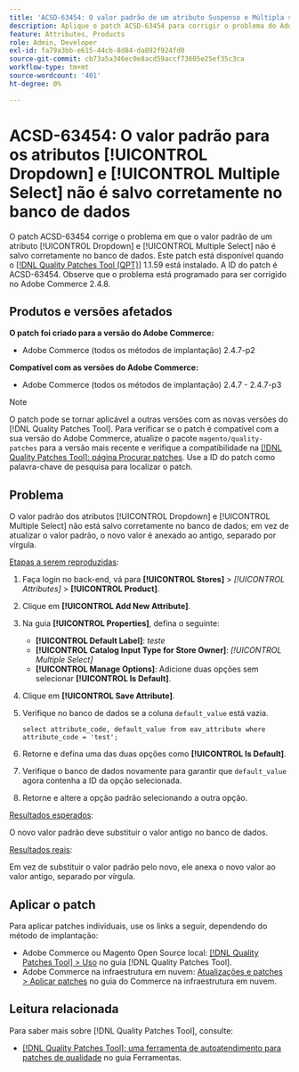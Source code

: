 ```yaml
---
title: 'ACSD-63454: O valor padrão de um atributo Suspenso e Múltipla seleção não é salvo corretamente no banco de dados'
description: Aplique o patch ACSD-63454 para corrigir o problema do Adobe Commerce em que o valor padrão de um atributo Suspenso e de Seleção Múltipla não é salvo corretamente no banco de dados.
feature: Attributes, Products
role: Admin, Developer
exl-id: fa79a3bb-e615-44cb-8d84-da892f924fd0
source-git-commit: cb73a5a346ec0e8acd59accf73605e25ef35c3ca
workflow-type: tm+mt
source-wordcount: '401'
ht-degree: 0%

---
```


# ACSD-63454: O valor padrão para os atributos [!UICONTROL Dropdown] e [!UICONTROL Multiple Select] não é salvo corretamente no banco de dados

O patch ACSD-63454 corrige o problema em que o valor padrão de um atributo [!UICONTROL Dropdown] e [!UICONTROL Multiple Select] não é salvo corretamente no banco de dados. Este patch está disponível quando o [[!DNL Quality Patches Tool (QPT)]](/help/tools/quality-patches-tool/quality-patches-tool-to-self-serve-quality-patches.md) 1.1.59 está instalado. A ID do patch é ACSD-63454. Observe que o problema está programado para ser corrigido no Adobe Commerce 2.4.8.

## Produtos e versões afetados

**O patch foi criado para a versão do Adobe Commerce:**

* Adobe Commerce (todos os métodos de implantação) 2.4.7-p2

**Compatível com as versões do Adobe Commerce:**

* Adobe Commerce (todos os métodos de implantação) 2.4.7 - 2.4.7-p3

>[!NOTE]
>
>O patch pode se tornar aplicável a outras versões com as novas versões do [!DNL Quality Patches Tool]. Para verificar se o patch é compatível com a sua versão do Adobe Commerce, atualize o pacote `magento/quality-patches` para a versão mais recente e verifique a compatibilidade na [[!DNL Quality Patches Tool]: página Procurar patches](https://experienceleague.adobe.com/tools/commerce-quality-patches/index.html?lang=pt-BR). Use a ID do patch como palavra-chave de pesquisa para localizar o patch.

## Problema

O valor padrão dos atributos [!UICONTROL Dropdown] e [!UICONTROL Multiple Select] não está salvo corretamente no banco de dados; em vez de atualizar o valor padrão, o novo valor é anexado ao antigo, separado por vírgula.

<u>Etapas a serem reproduzidas</u>:

1. Faça login no back-end, vá para **[!UICONTROL Stores]** > *[!UICONTROL Attributes]* > **[!UICONTROL Product]**.
1. Clique em **[!UICONTROL Add New Attribute]**.
1. Na guia **[!UICONTROL Properties]**, defina o seguinte:
   * **[!UICONTROL Default Label]**: *teste*
   * **[!UICONTROL Catalog Input Type for Store Owner]**: *[!UICONTROL Multiple Select]*
   * **[!UICONTROL Manage Options]**: Adicione duas opções sem selecionar **[!UICONTROL Is Default]**.
1. Clique em **[!UICONTROL Save Attribute]**.
1. Verifique no banco de dados se a coluna `default_value` está vazia.

   `select attribute_code, default_value from eav_attribute where attribute_code = 'test';`

1. Retorne e defina uma das duas opções como **[!UICONTROL Is Default]**.
1. Verifique o banco de dados novamente para garantir que `default_value` agora contenha a ID da opção selecionada.
1. Retorne e altere a opção padrão selecionando a outra opção.

<u>Resultados esperados</u>:

O novo valor padrão deve substituir o valor antigo no banco de dados.

<u>Resultados reais</u>:

Em vez de substituir o valor padrão pelo novo, ele anexa o novo valor ao valor antigo, separado por vírgula.

## Aplicar o patch

Para aplicar patches individuais, use os links a seguir, dependendo do método de implantação:

* Adobe Commerce ou Magento Open Source local: [[!DNL Quality Patches Tool] > Uso](/help/tools/quality-patches-tool/usage.md) no guia [!DNL Quality Patches Tool].
* Adobe Commerce na infraestrutura em nuvem: [Atualizações e patches > Aplicar patches](https://experienceleague.adobe.com/docs/commerce-cloud-service/user-guide/develop/upgrade/apply-patches.html?lang=pt-BR) no guia do Commerce na infraestrutura em nuvem.

## Leitura relacionada

Para saber mais sobre [!DNL Quality Patches Tool], consulte:

* [[!DNL Quality Patches Tool]: uma ferramenta de autoatendimento para patches de qualidade](/help/tools/quality-patches-tool/quality-patches-tool-to-self-serve-quality-patches.md) no guia Ferramentas.
